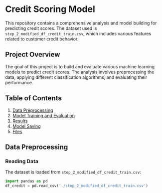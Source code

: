 # Credit Scoring Model

This repository contains a comprehensive analysis and model building for predicting credit scores. The dataset used is `step_2_modified_df_credit_train.csv`, which includes various features related to customer credit behavior.

## Project Overview

The goal of this project is to build and evaluate various machine learning models to predict credit scores. The analysis involves preprocessing the data, applying different classification algorithms, and evaluating their performance.

## Table of Contents

1. [Data Preprocessing](#data-preprocessing)
2. [Model Training and Evaluation](#model-training-and-evaluation)
3. [Results](#results)
4. [Model Saving](#model-saving)
5. [Files](#files)

## Data Preprocessing

### Reading Data

The dataset is loaded from `step_2_modified_df_credit_train.csv`:

```python
import pandas as pd
df_credit = pd.read_csv('./step_2_modified_df_credit_train.csv')
